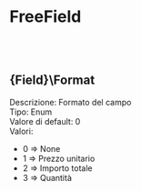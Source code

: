 # FreeField

<br><br> 

{Field}\Format 
---
Descrizione:  Formato del campo <br> 
Tipo: Enum <br> 
Valore di default: 0 <br>
Valori:
<ul> 
<li>0 => None</li>
<li>1 => Prezzo unitario</li>
<li>2 => Importo totale</li>
<li>3 => Quantità</li>
</ul><br>

